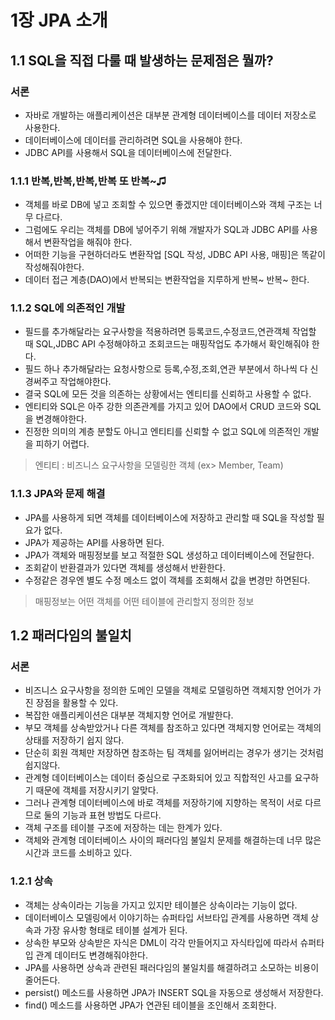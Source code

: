 # 1장 JPA 소개

## 1.1 SQL을 직접 다룰 때 발생하는 문제점은 뭘까?

### 서론
- 자바로 개발하는 애플리케이션은 대부분 관계형 데이터베이스를 데이터 저장소로 사용한다.
- 데이터베이스에 데이터를 관리하려면 SQL을 사용해야 한다.
- JDBC API를 사용해서 SQL을 데이터베이스에 전달한다.

### 1.1.1 반복,반복,반복,반복 또 반복~♫
- 객체를 바로 DB에 넣고 조회할 수 있으면 좋겠지만 데이터베이스와 객체 구조는 너무 다르다.
- 그럼에도 우리는 객체를 DB에 넣어주기 위해 개발자가 SQL과 JDBC API를 사용해서 변환작업을 해줘야 한다.
- 어떠한 기능을 구현하더라도 변환작업 [SQL 작성, JDBC API 사용, 매핑]은 똑같이 작성해줘야한다.
- 데이터 접근 계층(DAO)에서 반복되는 변환작업을 지루하게 반복~ 반복~ 한다.

### 1.1.2 SQL에 의존적인 개발
- 필드를 추가해달라는 요구사항을 적용하려면 등록코드,수정코드,연관객체 작업할 때 SQL,JDBC API 수정해야하고
  조회코드는 매핑작업도 추가해서 확인해줘야 한다.
- 필드 하나 추가해달라는 요청사항으로 등록,수정,조회,연관 부분에서 하나씩 다 신경써주고 작업해야한다.
- 결국 SQL에 모든 것을 의존하는 상황에서는 엔티티를 신뢰하고 사용할 수 없다.
- 엔티티와 SQL은 아주 강한 의존관계를 가지고 있어 DAO에서 CRUD 코드와 SQL을 변경해야한다.
- 진정한 의미의 계층 분할도 아니고 엔티티를 신뢰할 수 없고 SQL에 의존적인 개발을 피하기 어렵다.
> 엔티티 : 비즈니스 요구사항을 모델링한 객체 (ex> Member, Team)

### 1.1.3 JPA와 문제 해결
- JPA를 사용하게 되면 객체를 데이터베이스에 저장하고 관리할 때 SQL을 작성할 필요가 없다.
- JPA가 제공하는 API를 사용하면 된다.
- JPA가 객체와 매핑정보를 보고 적절한 SQL 생성하고 데이터베이스에 전달한다.
- 조회같이 반환결과가 있다면 객체를 생성해서 반환한다.
- 수정같은 경우엔 별도 수정 메소드 없이 객체를 조회해서 값을 변경만 하면된다.
> 매핑정보는 어떤 객체를 어떤 테이블에 관리할지 정의한 정보

## 1.2 패러다임의 불일치 

### 서론
- 비즈니스 요구사항을 정의한 도메인 모델을 객체로 모델링하면 객체지향 언어가 가진 장점을 활용할 수 있다.
- 복잡한 애플리케이션은 대부분 객체지향 언어로 개발한다.
- 부모 객체를 상속받았거나 다른 객체를 참조하고 있다면 객체지향 언어로는 객체의 상태를 저장하기 쉽지 않다.
- 단순히 회원 객체만 저장하면 참조하는 팀 객체를 잃어버리는 경우가 생기는 것처럼 쉽지않다.
- 관계형 데이터베이스는 데이터 중심으로 구조화되어 있고 직합적인 사고를 요구하기 때문에 객체를 저장시키기 알맞다.
- 그러나 관계형 데이터베이스에 바로 객체를 저장하기에 지향하는 목적이 서로 다르므로 둘의 기능과 표현 방법도 다르다.
- 객체 구조를 테이블 구조에 저장하는 데는 한계가 있다.
- 객체와 관계형 데이터베이스 사이의 패러다임 불일치 문제를 해결하는데 너무 많은 시간과 코드를 소비하고 있다.

### 1.2.1 상속
- 객체는 상속이라는 기능을 가지고 있지만 테이블은 상속이라는 기능이 없다.
- 데이터베이스 모델링에서 이야기하는 슈퍼타입 서브타입 관계를 사용하면 객체 상속과 가장 유사항 형태로 테이블 설계가 된다.
- 상속한 부모와 상속받은 자식은 DML이 각각 만들어지고 자식타입에 따라서 슈퍼타입 관계 데이터도 변경해줘야한다.
- JPA를 사용하면 상속과 관련된 패러다임의 불일치를 해결하려고 소모하는 비용이 줄어든다.
- persist() 메소드를 사용하면 JPA가 INSERT SQL을 자동으로 생성해서 저장한다.
- find() 메소드를 사용하면 JPA가 연관된 테이블을 조인해서 조회한다. 
